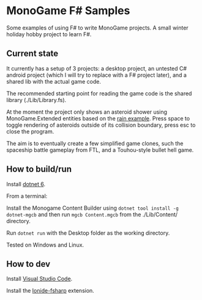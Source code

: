 # MonoGame F# Samples
Some examples of using F# to write MonoGame projects.
A small winter holiday hobby project to learn F#.

## Current state

It currently has a setup of 3 projects: a desktop project, an untested C# android project (which I will try to replace with a F# project later), and a shared lib with the actual game code.

The recommended starting point for reading the game code is the shared library (./Lib/Library.fs).

At the moment the project only shows an asteroid shower using MonoGame.Extended entities based on the [rain example](https://www.monogameextended.net/docs/features/entities/entities/#example).
Press space to toggle rendering of asteroids outside of its collision boundary, press esc to close the program.

The aim is to eventually create a few simplified game clones, such the spaceship battle gameplay from FTL, and a Touhou-style bullet hell game.

## How to build/run

Install [dotnet 6](https://dotnet.microsoft.com/en-us/download/dotnet/6.0).

From a terminal:

Install the Monogame Content Builder using ``` dotnet tool install -g dotnet-mgcb ``` and then run ``` mgcb Content.mgcb ``` from the ./Lib/Content/ directory.

Run ``` dotnet run ``` with the Desktop folder as the working directory.

Tested on Windows and Linux.

## How to dev

Install [Visual Studio Code](https://code.visualstudio.com/Download).

Install the [Ionide-fsharp](https://marketplace.visualstudio.com/items?itemName=Ionide.Ionide-fsharp) extension.

